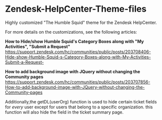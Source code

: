 # Zendesk-HelpCenter-Theme-files
Highly customized "The Humble Squid" theme for the Zendesk HelpCenter.

For more details on the customizations, see the following articles:

**How to Hide/show Humble Squid's Category Boxes along with "My Activities", "Submit a Request"** 
https://support.zendesk.com/hc/communities/public/posts/203708406-Hide-show-Humble-Squid-s-Category-Boxes-along-with-My-Activities-Submit-a-Request-

**How to add background image with JQuery without changing the Community pages**
https://support.zendesk.com/hc/communities/public/posts/203707856-How-to-add-background-image-with-JQuery-without-changing-the-Community-pages

Additionally,the getDL(userOrg) function is used to hide certain ticket fields for *every* user except for users that belong to a specific organization. this function will also hide the field in the ticket summary page.   
